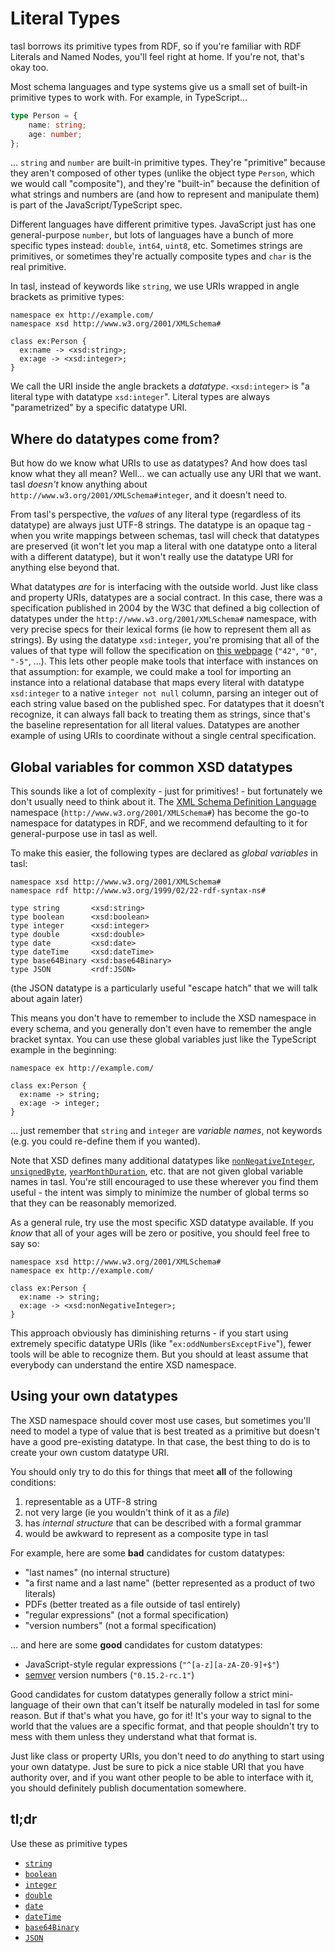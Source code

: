 # Literal Types

tasl borrows its primitive types from RDF, so if you're familiar with RDF Literals and Named Nodes, you'll feel right at home. If you're not, that's okay too.

Most schema languages and type systems give us a small set of built-in primitive types to work with. For example, in TypeScript...

```typescript
type Person = {
	name: string;
	age: number;
};
```

... `string` and `number` are built-in primitive types. They're "primitive" because they aren't composed of other types (unlike the object type `Person`, which we would call "composite"), and they're "built-in" because the definition of what strings and numbers are (and how to represent and manipulate them) is part of the JavaScript/TypeScript spec.

Different languages have different primitive types. JavaScript just has one general-purpose `number`, but lots of languages have a bunch of more specific types instead: `double`, `int64`, `uint8`, etc. Sometimes strings are primitives, or sometimes they're actually composite types and `char` is the real primitive.

In tasl, instead of keywords like `string`, we use URIs wrapped in angle brackets as primitive types:

```tasl
namespace ex http://example.com/
namespace xsd http://www.w3.org/2001/XMLSchema#

class ex:Person {
  ex:name -> <xsd:string>;
  ex:age -> <xsd:integer>;
}
```

We call the URI inside the angle brackets a _datatype_. `<xsd:integer>` is "a literal type with datatype `xsd:integer`". Literal types are always "parametrized" by a specific datatype URI.

## Where do datatypes come from?

But how do we know what URIs to use as datatypes? And how does tasl know what they all mean? Well... we can actually use any URI that we want. tasl _doesn't_ know anything about `http://www.w3.org/2001/XMLSchema#integer`, and it doesn't need to.

From tasl's perspective, the _values_ of any literal type (regardless of its datatype) are always just UTF-8 strings. The datatype is an opaque tag - when you write mappings between schemas, tasl will check that datatypes are preserved (it won't let you map a literal with one datatype onto a literal with a different datatype), but it won't really use the datatype URI for anything else beyond that.

What datatypes _are_ for is interfacing with the outside world. Just like class and property URIs, datatypes are a social contract. In this case, there was a specification published in 2004 by the W3C that defined a big collection of datatypes under the `http://www.w3.org/2001/XMLSchema#` namespace, with very precise specs for their lexical forms (ie how to represent them all as strings). By using the datatype `xsd:integer`, you're promising that all of the values of that type will follow the specification on [this webpage](https://www.w3.org/TR/xmlschema-2/#integer) (`"42"`, `"0"`, `"-5"`, ...). This lets other people make tools that interface with instances on that assumption: for example, we could make a tool for importing an instance into a relational database that maps every literal with datatype `xsd:integer` to a native `integer not null` column, parsing an integer out of each string value based on the published spec. For datatypes that it doesn't recognize, it can always fall back to treating them as strings, since that's the baseline representation for all literal values. Datatypes are another example of using URIs to coordinate without a single central specification.

## Global variables for common XSD datatypes

This sounds like a lot of complexity - just for primitives! - but fortunately we don't usually need to think about it. The [XML Schema Definition Language](https://www.w3.org/TR/xmlschema11-2/) namespace (`http://www.w3.org/2001/XMLSchema#`) has become the go-to namespace for datatypes in RDF, and we recommend defaulting to it for general-purpose use in tasl as well.

To make this easier, the following types are declared as _global variables_ in tasl:

```tasl
namespace xsd http://www.w3.org/2001/XMLSchema#
namespace rdf http://www.w3.org/1999/02/22-rdf-syntax-ns#

type string       <xsd:string>
type boolean      <xsd:boolean>
type integer      <xsd:integer>
type double       <xsd:double>
type date         <xsd:date>
type dateTime     <xsd:dateTime>
type base64Binary <xsd:base64Binary>
type JSON         <rdf:JSON>
```

(the JSON datatype is a particularly useful "escape hatch" that we will talk about again later)

This means you don't have to remember to include the XSD namespace in every schema, and you generally don't even have to remember the angle bracket syntax. You can use these global variables just like the TypeScript example in the beginning:

```tasl
namespace ex http://example.com/

class ex:Person {
  ex:name -> string;
  ex:age -> integer;
}
```

... just remember that `string` and `integer` are _variable names_, not keywords (e.g. you could re-define them if you wanted).

Note that XSD defines many additional datatypes like [`nonNegativeInteger`](https://www.w3.org/TR/xmlschema11-2/#nonNegativeInteger), [`unsignedByte`](https://www.w3.org/TR/xmlschema11-2/#unsignedByte), [`yearMonthDuration`](https://www.w3.org/TR/xmlschema11-2/#yearMonthDuration), etc. that are not given global variable names in tasl. You're still encouraged to use these wherever you find them useful - the intent was simply to minimize the number of global terms so that they can be reasonably memorized.

As a general rule, try use the most specific XSD datatype available. If you _know_ that all of your ages will be zero or positive, you should feel free to say so:

```tasl
namespace xsd http://www.w3.org/2001/XMLSchema#
namespace ex http://example.com/

class ex:Person {
  ex:name -> string;
  ex:age -> <xsd:nonNegativeInteger>;
}
```

This approach obviously has diminishing returns - if you start using extremely specific datatype URIs (like "`ex:oddNumbersExceptFive`"), fewer tools will be able to recognize them. But you should at least assume that everybody can understand the entire XSD namespace.

## Using your own datatypes

The XSD namespace should cover most use cases, but sometimes you'll need to model a type of value that is best treated as a primitive but doesn't have a good pre-existing datatype. In that case, the best thing to do is to create your own custom datatype URI.

You should only try to do this for things that meet **all** of the following conditions:

1. representable as a UTF-8 string
2. not very large (ie you wouldn't think of it as a _file_)
3. has _internal structure_ that can be described with a formal grammar
4. would be awkward to represent as a composite type in tasl

For example, here are some **bad** candidates for custom datatypes:

-   "last names" (no internal structure)
-   "a first name and a last name" (better represented as a product of two literals)
-   PDFs (better treated as a file outside of tasl entirely)
-   "regular expressions" (not a formal specification)
-   "version numbers" (not a formal specification)

... and here are some **good** candidates for custom datatypes:

-   JavaScript-style regular expressions (`"^[a-z][a-zA-Z0-9]+$"`)
-   [semver](https://semver.org) version numbers (`"0.15.2-rc.1"`)

Good candidates for custom datatypes generally follow a strict mini-language of their own that can't itself be naturally modeled in tasl for some reason. But if that's what you have, go for it! It's your way to signal to the world that the values are a specific format, and that people shouldn't try to mess with them unless they understand what that format is.

Just like class or property URIs, you don't need to _do_ anything to start using your own datatype. Just be sure to pick a nice stable URI that you have authority over, and if you want other people to be able to interface with it, you should definitely publish documentation somewhere.

## tl;dr

Use these as primitive types

-   [`string`](https://www.w3.org/TR/xmlschema11-2/#string)
-   [`boolean`](https://www.w3.org/TR/xmlschema11-2/#boolean)
-   [`integer`](https://www.w3.org/TR/xmlschema11-2/#integer)
-   [`double`](https://www.w3.org/TR/xmlschema11-2/#double)
-   [`date`](https://www.w3.org/TR/xmlschema11-2/#date)
-   [`dateTime`](https://www.w3.org/TR/xmlschema11-2/#dateTime)
-   [`base64Binary`](https://www.w3.org/TR/xmlschema11-2/#base64Binary)
-   [`JSON`](https://www.w3.org/TR/json-ld11/#the-rdf-json-datatype)
